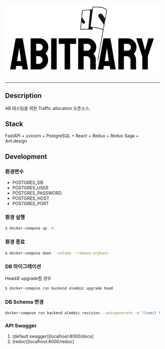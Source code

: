 <p align="center">
    <img src="abitrary-logo.png">
</p>

---

## Description

AB 테스팅을 위한 Traffic allocation 오픈소스. 

## Stack

FastAPI + uvicorn + PostgreSQL + React + Redux + Redux Saga + Ant.design

## Development

### 환경변수
- POSTGRES_DB
- POSTGRES_USER
- POSTGRES_PASSWORD
- POSTGRES_HOST
- POSTGRES_PORT

### 환경 실행
```sh
$ docker-compose up -d
```

### 환경 종료
```sh
$ docker-compose down --volume --remove-orphans
```

### DB 마이그레이션

Head로 upgrade할 경우

```sh
$ docker-compose run backend alembic upgrade head
```

### DB Schema 변경

```sh
docker-compose run backend alembic revision --autogenerate -m "Commit Message"
```

### API Swagger

1. (default swagger)[localhost:8000/docs]
2. (redoc)[localhost:8000/redoc]
